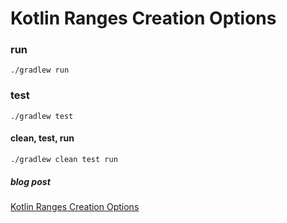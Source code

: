 # Kotlin Ranges Creation Options

### run

`./gradlew run`

### test

`./gradlew test`

#### clean, test, run 
`./gradlew clean test run`

##### blog post

[Kotlin Ranges Creation Options](https://www.lotharschulz.info/2019/06/15/kotlin-ranges-creation-options/)